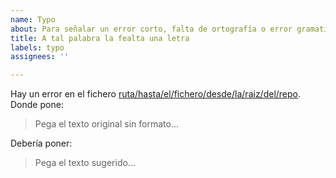 ```yaml
---
name: Typo
about: Para señalar un error corto, falta de ortografía o error gramatical en el texto
title: A tal palabra la fealta una letra
labels: typo
assignees: ''

---
```


Hay un error en el fichero [ruta/hasta/el/fichero/desde/la/raiz/del/repo](url-hasta-el-archivo). Donde pone:

> Pega el texto original sin formato...

Debería poner:

> Pega el texto sugerido...
